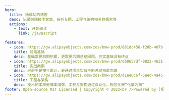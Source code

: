 ```yaml
---
hero:
  title: 杨成功的博客
  desc: 记录前端技术文章，系列专题，工程与架构相关的探索等
  actions:
    - text: 开始阅读
      link: /javascript

features:
  - icon: https://gw.alipayobjects.com/zos/bmw-prod/881dc458-f20b-407b-947a-95104b5ec82b/k79dm8ih_w144_h144.png
    title: 前端基础
    desc: 基础需要前期积累，更需要后期总结回顾，夯实基础没有终点
  - icon: https://gw.alipayobjects.com/zos/bmw-prod/d60657df-0822-4631-9d7c-e7a869c2f21c/k79dmz3q_w126_h126.png
    title: 实战案例
    desc: 经验不是按年累计，是通过项目实战不断总结积累而成
  - icon: https://gw.alipayobjects.com/zos/bmw-prod/d1ee0c6f-5aed-4a45-a507-339a4bfe076c/k7bjsocq_w144_h144.png
    title: 工程与架构
    desc: 技术的本质是降本增效，工程与架构通过自动化，规范化来“化繁为简”
footer: Open-source MIT Licensed | Copyright © 2022<br />Powered by [杨成功](https://github.com/ruidoc)
---
```

